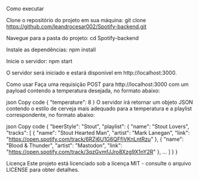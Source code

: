 Como executar

Clone o repositório do projeto em sua máquina:
git clone https://github.com/leandrocesar002/Spotify-backend.git

Navegue para a pasta do projeto:
cd Spotify-backend

Instale as dependências:
npm install

Inicie o servidor:
npm start

O servidor será iniciado e estará disponível em http://localhost:3000.

Como usar
Faça uma requisição POST para http://localhost:3000 com um payload contendo a temperatura desejada, no formato abaixo:

json
Copy code
{
  "temperature": 8
}
O servidor irá retornar um objeto JSON contendo o estilo de cerveja mais adequado para a temperatura e a playlist correspondente, no formato abaixo:

json
Copy code
{
  "beerStyle": "Stout",
  "playlist": {
    "name": "Stout Lovers",
    "tracks": [
      {
        "name": "Stout Hearted Man",
        "artist": "Mark Lanegan",
        "link": "https://open.spotify.com/track/6RZj6U1G6QFfjVKnLntRzu"
      },
      {
        "name": "Blood & Thunder",
        "artist": "Mastodon",
        "link": "https://open.spotify.com/track/3qzGvmfJJro8Xzg9X1nY2R"
      },
      ...
    ]
  }
}


Licença
Este projeto está licenciado sob a licença MIT - consulte o arquivo LICENSE para obter detalhes.